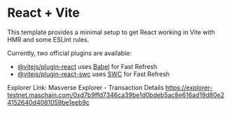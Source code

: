 # React + Vite

This template provides a minimal setup to get React working in Vite with HMR and some ESLint rules.

Currently, two official plugins are available:

- [@vitejs/plugin-react](https://github.com/vitejs/vite-plugin-react/blob/main/packages/plugin-react/README.md) uses [Babel](https://babeljs.io/) for Fast Refresh
- [@vitejs/plugin-react-swc](https://github.com/vitejs/vite-plugin-react-swc) uses [SWC](https://swc.rs/) for Fast Refresh

Explorer Link: Masverse Explorer - Transaction Details
https://explorer-testnet.maschain.com/0xd7b9ffd7346ca39be1d0bdeb5ac8e616ad19d80e24152640d4081059be1eeb9c
